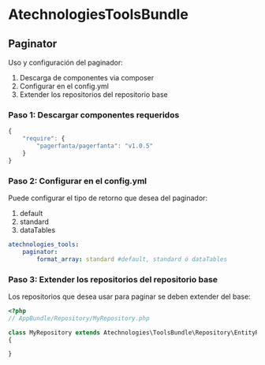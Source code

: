 AtechnologiesToolsBundle
========================

## Paginator

Uso y configuración del paginador:

1. Descarga de componentes via composer
2. Configurar en el config.yml
3. Extender los repositorios del repositorio base

### Paso 1: Descargar componentes requeridos

```js
{
    "require": {
        "pagerfanta/pagerfanta": "v1.0.5"
    }
}
```

### Paso 2: Configurar en el config.yml

Puede configurar el tipo de retorno que desea del paginador:
1. default
2. standard
3. dataTables

``` yml
atechnologies_tools:
    paginator:
        format_array: standard #default, standard ó dataTables

```

### Paso 3: Extender los repositorios del repositorio base

Los repositorios que desea usar para paginar se deben extender del base:

``` php
<?php
// AppBundle/Repository/MyRepository.php

class MyRepository extends Atechnologies\ToolsBundle\Repository\EntityRepository
{

}

```